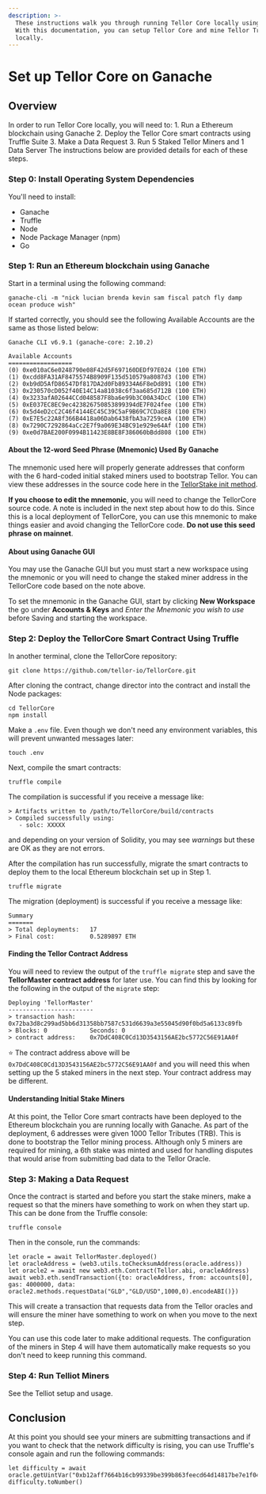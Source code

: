```yaml
---
description: >-
  These instructions walk you through running Tellor Core locally using Ganache.
  With this documentation, you can setup Tellor Core and mine Tellor Tributes
  locally.
---
```


# Set up Tellor Core on Ganache

## Overview

In order to run Tellor Core locally, you will need to: 1. Run a Ethereum blockchain using Ganache 2. Deploy the Tellor Core smart contracts using Truffle Suite 3. Make a Data Request 3. Run 5 Staked Tellor Miners and 1 Data Server The instructions below are provided details for each of these steps.

### Step 0: Install Operating System Dependencies <a id="step-0-install-operating-system-dependancies"></a>

You'll need to install:

* Ganache
* Truffle
* Node
* Node Package Manager \(npm\)
* Go

### Step 1: Run an Ethereum blockchain using Ganache <a id="step-1-run-an-ethereum-blockchain-using-ganache"></a>

Start in a terminal using the following command:

```text
ganache-cli -m "nick lucian brenda kevin sam fiscal patch fly damp ocean produce wish"
```

If started correctly, you should see the following Available Accounts are the same as those listed below:

```text
Ganache CLI v6.9.1 (ganache-core: 2.10.2)

Available Accounts
==================
(0) 0xe010aC6e0248790e08F42d5F697160DEDf97E024 (100 ETH)
(1) 0xcdd8FA31AF8475574B8909F135d510579a8087d3 (100 ETH)
(2) 0xb9dD5AfD86547Df817DA2d0Fb89334A6F8eDd891 (100 ETH)
(3) 0x230570cD052f40E14C14a81038c6f3aa685d712B (100 ETH)
(4) 0x3233afA02644CCd048587F8ba6e99b3C00A34DcC (100 ETH)
(5) 0xE037EC8EC9ec423826750853899394dE7F024fee (100 ETH)
(6) 0x5d4eD2cC2C46f4144EC45C39C5aF9B69C7CDa8E8 (100 ETH)
(7) 0xE7E5c22A8f366B4418a06Dab6438fbA3a7259ceA (100 ETH)
(8) 0x7290C7292864aCc2E7f9a069E34BC91e929e64Af (100 ETH)
(9) 0xe0d7BAE200F0994B11423E8BE8F386060bBdd808 (100 ETH)
```

#### About the 12-word Seed Phrase \(Mnemonic\) Used By Ganache <a id="about-the-12-word-seed-phrase-mnemonic-used-by-ganache"></a>

The mnemonic used here will properly generate addresses that conform with the 6 hard-coded initial staked miners used to bootstrap Tellor. You can view these addresses in the source code here in the [TellorStake init method](https://github.com/tellor-io/TellorCore/blob/23098d4cc0c717d9d121e26d24e0723db4914f34/contracts/libraries/TellorStake.sol#L24).

**If you choose to edit the mnemonic**, you will need to change the TellorCore source code. A note is included in the next step about how to do this. Since this is a local deployment of TellorCore, you can use this mnemonic to make things easier and avoid changing the TellorCore code. **Do not use this seed phrase on mainnet**.

#### About using Ganache GUI <a id="about-using-ganache-gui"></a>

You may use the Ganache GUI but you must start a new workspace using the mnemonic or you will need to change the staked miner address in the TellorCore code based on the note above.

To set the mnemonic in the Ganache GUI, start by clicking **New Workspace** the go under **Accounts & Keys** and _Enter the Mnemonic you wish to use_ before Saving and starting the workspace.

### Step 2: Deploy the TellorCore Smart Contract Using Truffle <a id="step-2-deploy-the-tellorcore-smart-contract-using-truffle"></a>

In another terminal, clone the TellorCore repository:

```text
git clone https://github.com/tellor-io/TellorCore.git
```

After cloning the contract, change director into the contract and install the Node packages:

```text
cd TellorCore
npm install
```

Make a `.env` file. Even though we don't need any environment variables, this will prevent unwanted messages later:

```text
touch .env
```

Next, compile the smart contracts:

```text
truffle compile
```

The compilation is successful if you receive a message like:

```text
> Artifacts written to /path/to/TellorCore/build/contracts
> Compiled successfully using:
   - solc: XXXXX
```

and depending on your version of Solidity, you may see _warnings_ but these are OK as they are not errors.

After the compilation has run successfully, migrate the smart contracts to deploy them to the local Ethereum blockchain set up in Step 1.

```text
truffle migrate
```

The migration \(deployment\) is successful if you receive a message like:

```text
Summary
=======
> Total deployments:   17
> Final cost:          0.5289897 ETH
```

#### Finding the Tellor Contract Address <a id="finding-the-tellor-contract-address"></a>

You will need to review the output of the `truffle migrate` step and save the **TellorMaster contract address** for later use. You can find this by looking for the following in the output of the `migrate` step:

```text
Deploying 'TellorMaster'
------------------------
> transaction hash:    0x72ba3d8c299ad5bb6d31358bb7587c531d6639a3e55045d90f0bd5a6133c89fb
> Blocks: 0            Seconds: 0
> contract address:    0x7DdC408C0Cd13D3543156AE2bc5772C56E91AA0f
```

:star: The contract address above will be `0x7DdC408C0Cd13D3543156AE2bc5772C56E91AA0f` and you will need this when setting up the 5 staked miners in the next step. Your contract address may be different.

#### Understanding Initial Stake Miners <a id="understanding-initial-stake-miners"></a>

At this point, the Tellor Core smart contracts have been deployed to the Ethereum blockchain you are running locally with Ganache. As part of the deployment, 6 addresses were given 1000 Tellor Tributes \(TRB\). This is done to bootstrap the Tellor mining process. Although only 5 miners are required for mining, a 6th stake was minted and used for handling disputes that would arise from submitting bad data to the Tellor Oracle.

### Step 3: Making a Data Request <a id="step-3-making-a-data-request"></a>

Once the contract is started and before you start the stake miners, make a request so that the miners have something to work on when they start up. This can be done from the Truffle console:

```text
truffle console
```

Then in the console, run the commands:

```text
let oracle = await TellorMaster.deployed()
let oracleAddress = (web3.utils.toChecksumAddress(oracle.address))
let oracle2 = await new web3.eth.Contract(Tellor.abi, oracleAddress)
await web3.eth.sendTransaction({to: oracleAddress, from: accounts[0], gas: 4000000, data: oracle2.methods.requestData("GLD","GLD/USD",1000,0).encodeABI()})
```

This will create a transaction that requests data from the Tellor oracles and will ensure the miner have something to work on when you move to the next step.

You can use this code later to make additional requests. The configuration of the miners in Step 4 will have them automatically make requests so you don't need to keep running this command.

### Step 4: Run Telliot Miners <a id="step-4-run-5-staked-tellor-miners-and-1-data-server"></a>

See the Telliot setup and usage.

## Conclusion <a id="conclusion"></a>

At this point you should see your miners are submitting transactions and if you want to check that the network difficulty is rising, you can use Truffle's console again and run the following commands:

```text
let difficulty = await oracle.getUintVar("0xb12aff7664b16cb99339be399b863feecd64d14817be7e1f042f97e3f358e64e")
difficulty.toNumber()
```

